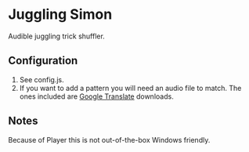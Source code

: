 Juggling Simon
==============

Audible juggling trick shuffler.


Configuration
-------------

1. See config.js.
2. If you want to add a pattern you will need an audio file to match. 
   The ones included are [Google Translate](https://translate.google.com/) downloads.


Notes
-----

Because of Player this is not out-of-the-box Windows friendly.